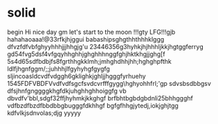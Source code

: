 # solid
begin
Hi
nice day
gm
let's start
to the moon !!!gty
LFG!!!gjb
hahahaoaaa!@33rfkjhjggui
babashipsghgthhthhhklggg
dfvzfdfvbfghyyhhhjjjhhgjg'u
23446356g3hyhkjhjhhhljkkjhgtggferryg
gd54fvg5dsf4vfgqyhhghhjghghhhnggfghjhktkhgjjghg[f
5s4d65sdfbdbjfs8fgrthhgkklmh;jmhghdhhjhh;hghghpfthk
ldlfjhgnfggm/;;juhhhjlfgyhyhgfgygfg
sljincoasldcvdfvdggh6gklighkjghljjhgggfyrhuehy
1545FDFVBDFVvdfvdfsgcfsvdcvrfffgygg\hghyohhfrl;'gp
sdvsbsdbbgsv dfsjhnfgnggggkhgfdkjuhghhghhoiggfg
vb dbvdfv'bbl,sdgf32ffjhyhmkjkkghgf
brfbhtbgbdgbdnli25bhhggghf
vdfbzdfbzdfbbdbbgbugggfdkhhgf
bgfgfhhgjytedj,iokjghjtgg
kdfvlkjsdnvolas;djg
yyyyy
